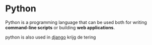 # Python

Python is a programming language that can be used both for writing **command-line scripts** or building **web applications**.

python is also used in [django](/wiki/Django) krijg de tering